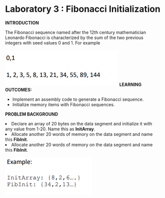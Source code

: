 # Laboratory 3 : Fibonacci Initialization

<strong>INTRODUCTION</strong>

The Fibonacci sequence named after the 12th century mathematician Leonardo Fibonacci is
characterized by the sum of the two previous integers with seed values 0 and 1. For example

<img src="../assets/img004.png" alt="Fibonacci Sequence">
<strong>LEARNING OUTCOMES:</strong>
<ul>
<li>Implement an assembly code to generate a Fibonacci sequence.
</li>
<li>Initialize memory items with Fibonacci sequences.
</li>
</ul>

<strong>PROBLEM BACKGROUND</strong>

<li>Declare an array of 20 bytes on the data segment and initialize it with any value from 1-20. Name
this as <b>InitArray</b>.</li>
<li>Allocate another 20 words of memory on the data segment and name this <b>FibInit</b>.</li>
<li>Allocate another 20 words of memory on the data segment and name this <b>FibInit</b>.</li>
<br>
<img src="../assets/img005.png" alt="Sample Output">